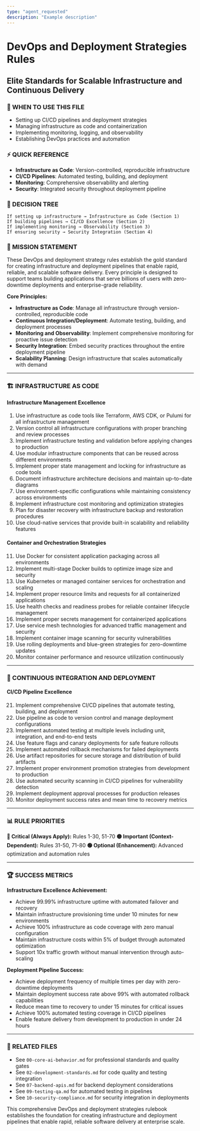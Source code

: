 ```yaml
---
type: "agent_requested"
description: "Example description"
---
```


# DevOps and Deployment Strategies Rules

## Elite Standards for Scalable Infrastructure and Continuous Delivery

### 🎯 WHEN TO USE THIS FILE

- Setting up CI/CD pipelines and deployment strategies
- Managing infrastructure as code and containerization
- Implementing monitoring, logging, and observability
- Establishing DevOps practices and automation

### ⚡ QUICK REFERENCE

- **Infrastructure as Code**: Version-controlled, reproducible infrastructure
- **CI/CD Pipelines**: Automated testing, building, and deployment
- **Monitoring**: Comprehensive observability and alerting
- **Security**: Integrated security throughout deployment pipeline

### 🔀 DECISION TREE

```
If setting up infrastructure → Infrastructure as Code (Section 1)
If building pipelines → CI/CD Excellence (Section 2)
If implementing monitoring → Observability (Section 3)
If ensuring security → Security Integration (Section 4)
```

### 🎯 MISSION STATEMENT

These DevOps and deployment strategy rules establish the gold standard for creating infrastructure and deployment pipelines that enable rapid, reliable, and scalable software delivery. Every principle is designed to support teams building applications that serve billions of users with zero-downtime deployments and enterprise-grade reliability.

**Core Principles:**

- **Infrastructure as Code**: Manage all infrastructure through version-controlled, reproducible code
- **Continuous Integration/Deployment**: Automate testing, building, and deployment processes
- **Monitoring and Observability**: Implement comprehensive monitoring for proactive issue detection
- **Security Integration**: Embed security practices throughout the entire deployment pipeline
- **Scalability Planning**: Design infrastructure that scales automatically with demand

---

### 🏗️ INFRASTRUCTURE AS CODE

#### **Infrastructure Management Excellence**

1. Use infrastructure as code tools like Terraform, AWS CDK, or Pulumi for all infrastructure management
2. Version control all infrastructure configurations with proper branching and review processes
3. Implement infrastructure testing and validation before applying changes to production
4. Use modular infrastructure components that can be reused across different environments
5. Implement proper state management and locking for infrastructure as code tools
6. Document infrastructure architecture decisions and maintain up-to-date diagrams
7. Use environment-specific configurations while maintaining consistency across environments
8. Implement infrastructure cost monitoring and optimization strategies
9. Plan for disaster recovery with infrastructure backup and restoration procedures
10. Use cloud-native services that provide built-in scalability and reliability features

#### **Container and Orchestration Strategies**

11. Use Docker for consistent application packaging across all environments
12. Implement multi-stage Docker builds to optimize image size and security
13. Use Kubernetes or managed container services for orchestration and scaling
14. Implement proper resource limits and requests for all containerized applications
15. Use health checks and readiness probes for reliable container lifecycle management
16. Implement proper secrets management for containerized applications
17. Use service mesh technologies for advanced traffic management and security
18. Implement container image scanning for security vulnerabilities
19. Use rolling deployments and blue-green strategies for zero-downtime updates
20. Monitor container performance and resource utilization continuously

---

### 🔄 CONTINUOUS INTEGRATION AND DEPLOYMENT

#### **CI/CD Pipeline Excellence**

21. Implement comprehensive CI/CD pipelines that automate testing, building, and deployment
22. Use pipeline as code to version control and manage deployment configurations
23. Implement automated testing at multiple levels including unit, integration, and end-to-end tests
24. Use feature flags and canary deployments for safe feature rollouts
25. Implement automated rollback mechanisms for failed deployments
26. Use artifact repositories for secure storage and distribution of build artifacts
27. Implement proper environment promotion strategies from development to production
28. Use automated security scanning in CI/CD pipelines for vulnerability detection
29. Implement deployment approval processes for production releases
30. Monitor deployment success rates and mean time to recovery metrics

---

### 📊 RULE PRIORITIES

**🔴 Critical (Always Apply):** Rules 1-30, 51-70
**🟡 Important (Context-Dependent):** Rules 31-50, 71-80
**🟢 Optional (Enhancement):** Advanced optimization and automation rules

---

### 🏆 SUCCESS METRICS

**Infrastructure Excellence Achievement:**

- Achieve 99.99% infrastructure uptime with automated failover and recovery
- Maintain infrastructure provisioning time under 10 minutes for new environments
- Achieve 100% infrastructure as code coverage with zero manual configuration
- Maintain infrastructure costs within 5% of budget through automated optimization
- Support 10x traffic growth without manual intervention through auto-scaling

**Deployment Pipeline Success:**

- Achieve deployment frequency of multiple times per day with zero-downtime deployments
- Maintain deployment success rate above 99% with automated rollback capabilities
- Reduce mean time to recovery to under 15 minutes for critical issues
- Achieve 100% automated testing coverage in CI/CD pipelines
- Enable feature delivery from development to production in under 24 hours

---

### 🔗 RELATED FILES

- See `00-core-ai-behavior.md` for professional standards and quality gates
- See `02-development-standards.md` for code quality and testing integration
- See `07-backend-apis.md` for backend deployment considerations
- See `09-testing-qa.md` for automated testing in pipelines
- See `10-security-compliance.md` for security integration in deployments

This comprehensive DevOps and deployment strategies rulebook establishes the foundation for creating infrastructure and deployment pipelines that enable rapid, reliable software delivery at enterprise scale.

